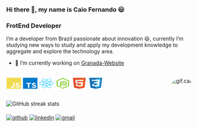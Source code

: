 ### Hi there 👋, my name is Caio Fernando 😃
### FrotEnd Developer
I’m a developer from Brazil passionate about innovation 😃, currently I’m studying new ways to study and apply my development knowledge to aggregate and explore the technology area.

- 🔭 I’m currently working on [Granada-Website](https://github.com/Caiofrt9/granada-website)


<div style="display: inline_block"><br>
  <img align="center" alt="Caio-Js" height="30" width="40" src="https://raw.githubusercontent.com/devicons/devicon/master/icons/javascript/javascript-plain.svg">
  <img align="center" alt="Caio-Ts" height="30" width="40" src="https://raw.githubusercontent.com/devicons/devicon/master/icons/typescript/typescript-plain.svg">
  <img align="center" alt="Caio-React" height="30" width="40" src="https://raw.githubusercontent.com/devicons/devicon/master/icons/react/react-original.svg">
  <img align="center" alt="Caio-Nodejs" height="30" width="40" src="https://raw.githubusercontent.com/devicons/devicon/master/icons/nodejs/nodejs-original.svg">
  <img align="center" alt="Caio-HTML" height="30" width="40" src="https://raw.githubusercontent.com/devicons/devicon/master/icons/html5/html5-original.svg">
  <img align="center" alt="Caio-CSS" height="30" width="40" src="https://raw.githubusercontent.com/devicons/devicon/master/icons/css3/css3-original.svg">
  <img align="right" alt="gif.caio" height="150" style="border-radius:50px;" src="https://www.icegif.com/wp-content/uploads/icegif-2013.gif">
</div>

</br>

![GitHub streak stats](https://github-readme-streak-stats.herokuapp.com/?user=Caiofrt9)  

  
  ####
  
  [<img src='https://cdn.jsdelivr.net/npm/simple-icons@3.0.1/icons/github.svg' alt='github' height='70'>](https://github.com/Caiofrt9)  [<img src='https://cdn.jsdelivr.net/npm/simple-icons@3.0.1/icons/linkedin.svg' alt='linkedin' height='70' >](https://www.linkedin.com/in/https://www.linkedin.com/in/caio-fernando-pereira-da-silva-847156214//)  [<img src='https://cdn.jsdelivr.net/npm/simple-icons@3.0.1/icons/gmail.svg' alt='gmail' height='70'>](https://mail.google.com/mail/u/1/#inbox)  


 
<div> 
  

</div>
